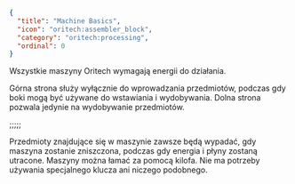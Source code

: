 ```json
{
  "title": "Machine Basics",
  "icon": "oritech:assembler_block",
  "category": "oritech:processing",
  "ordinal": 0
}
```

Wszystkie maszyny Oritech wymagają energii do działania.

Górna strona służy wyłącznie do wprowadzania przedmiotów, podczas gdy boki mogą być używane do wstawiania i wydobywania. Dolna strona pozwala jedynie na wydobywanie przedmiotów.

;;;;;

Przedmioty znajdujące się w maszynie zawsze będą wypadać, gdy maszyna zostanie zniszczona, podczas gdy energia i płyny zostaną utracone. Maszyny można łamać za pomocą kilofa. Nie ma potrzeby używania specjalnego klucza ani niczego podobnego.